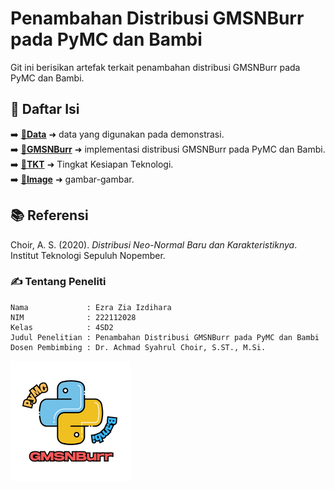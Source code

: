 # Penambahan Distribusi GMSNBurr pada PyMC dan Bambi

Git ini berisikan artefak terkait penambahan distribusi GMSNBurr pada PyMC dan Bambi.

## 📄 Daftar Isi

➡️ **[📂Data](./Data/)** ➜ data yang digunakan pada demonstrasi. <br>
➡️ **[📂GMSNBurr](./GMSNBurr/)** ➜ implementasi distribusi GMSNBurr pada PyMC dan Bambi. <br>
➡️ **[📂TKT](./TKT/)** ➜ Tingkat Kesiapan Teknologi. <br>
➡️ **[📂Image](./Image/)** ➜ gambar-gambar. <br>

## 📚 Referensi
Choir, A. S. (2020). *Distribusi Neo-Normal Baru dan Karakteristiknya*.
Institut Teknologi Sepuluh Nopember.


### ✍️ Tentang Peneliti
```
Nama             : Ezra Zia Izdihara
NIM              : 222112028
Kelas            : 4SD2
Judul Penelitian : Penambahan Distribusi GMSNBurr pada PyMC dan Bambi
Dosen Pembimbing : Dr. Achmad Syahrul Choir, S.ST., M.Si.
```

![Logo GMSNBurr](./image/logo_gmsnburr.png)

